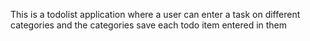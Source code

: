 This is a todolist application where a user can enter a task on different categories
and the categories save each todo item entered in them
